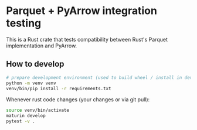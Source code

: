 <!---
  Licensed to the Apache Software Foundation (ASF) under one
  or more contributor license agreements.  See the NOTICE file
  distributed with this work for additional information
  regarding copyright ownership.  The ASF licenses this file
  to you under the Apache License, Version 2.0 (the
  "License"); you may not use this file except in compliance
  with the License.  You may obtain a copy of the License at

    http://www.apache.org/licenses/LICENSE-2.0

  Unless required by applicable law or agreed to in writing,
  software distributed under the License is distributed on an
  "AS IS" BASIS, WITHOUT WARRANTIES OR CONDITIONS OF ANY
  KIND, either express or implied.  See the License for the
  specific language governing permissions and limitations
  under the License.
-->

# Parquet + PyArrow integration testing

This is a Rust crate that tests compatibility between Rust's Parquet implementation and PyArrow.

## How to develop

```bash
# prepare development environment (used to build wheel / install in development)
python -m venv venv
venv/bin/pip install -r requirements.txt
```

Whenever rust code changes (your changes or via git pull):

```bash
source venv/bin/activate
maturin develop
pytest -v .
```
